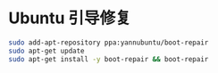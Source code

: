 # Ubuntu 引导修复

```bash
sudo add-apt-repository ppa:yannubuntu/boot-repair
sudo apt-get update
sudo apt-get install -y boot-repair && boot-repair
```